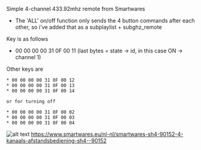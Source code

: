 Simple 4-channel 433.92mhz remote from Smartwares

* The 'ALL' on/off function only sends the 4 button commands after each other, so i've added that as a subplaylist + subghz_remote

Key is as follows
* 00 00 00 00 31 0F 00 11 (last bytes = state -> id, in this case ON -> channel 1)

Other keys are
```
* 00 00 00 00 31 0F 00 12
* 00 00 00 00 31 0F 00 13
* 00 00 00 00 31 0F 00 14

or for turning off

* 00 00 00 00 31 0F 00 02
* 00 00 00 00 31 0F 00 03
* 00 00 00 00 31 0F 00 04
```

![alt text](https://www.smartwares.eu/product/image/large/sh4-90152_0.jpg)
https://www.smartwares.eu/nl-nl/smartwares-sh4-90152-4-kanaals-afstandsbediening-sh4--90152
